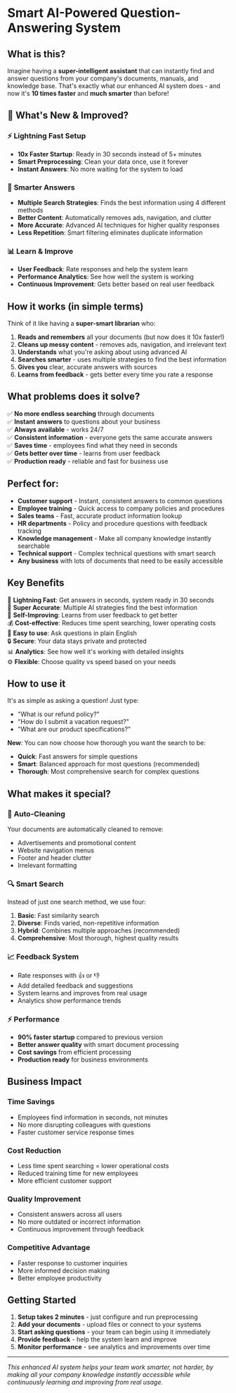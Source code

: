 # Smart AI-Powered Question-Answering System

## What is this?

Imagine having a **super-intelligent assistant** that can instantly find and answer questions from your company's documents, manuals, and knowledge base. That's exactly what our enhanced AI system does - and now it's **10 times faster** and **much smarter** than before!

## 🚀 What's New & Improved?

### ⚡ **Lightning Fast Setup**
- **10x Faster Startup**: Ready in 30 seconds instead of 5+ minutes
- **Smart Preprocessing**: Clean your data once, use it forever
- **Instant Answers**: No more waiting for the system to load

### 🎯 **Smarter Answers**
- **Multiple Search Strategies**: Finds the best information using 4 different methods
- **Better Content**: Automatically removes ads, navigation, and clutter
- **More Accurate**: Advanced AI techniques for higher quality responses
- **Less Repetition**: Smart filtering eliminates duplicate information

### 📊 **Learn & Improve**
- **User Feedback**: Rate responses and help the system learn
- **Performance Analytics**: See how well the system is working
- **Continuous Improvement**: Gets better based on real user feedback

## How it works (in simple terms)

Think of it like having a **super-smart librarian** who:

1. **Reads and remembers** all your documents (but now does it 10x faster!)
2. **Cleans up messy content** - removes ads, navigation, and irrelevant text
3. **Understands** what you're asking about using advanced AI
4. **Searches smarter** - uses multiple strategies to find the best information
5. **Gives you** clear, accurate answers with sources
6. **Learns from feedback** - gets better every time you rate a response

## What problems does it solve?

✅ **No more endless searching** through documents  
✅ **Instant answers** to questions about your business  
✅ **Always available** - works 24/7  
✅ **Consistent information** - everyone gets the same accurate answers  
✅ **Saves time** - employees find what they need in seconds  
✅ **Gets better over time** - learns from user feedback  
✅ **Production ready** - reliable and fast for business use  

## Perfect for:

- **Customer support** - Instant, consistent answers to common questions
- **Employee training** - Quick access to company policies and procedures
- **Sales teams** - Fast, accurate product information lookup
- **HR departments** - Policy and procedure questions with feedback tracking
- **Knowledge management** - Make all company knowledge instantly searchable
- **Technical support** - Complex technical questions with smart search
- **Any business** with lots of documents that need to be easily accessible

## Key Benefits

🚀 **Lightning Fast**: Get answers in seconds, system ready in 30 seconds  
🎯 **Super Accurate**: Multiple AI strategies find the best information  
🧠 **Self-Improving**: Learns from user feedback to get better  
💰 **Cost-effective**: Reduces time spent searching, lower operating costs  
📱 **Easy to use**: Ask questions in plain English  
🔒 **Secure**: Your data stays private and protected  
📊 **Analytics**: See how well it's working with detailed insights  
⚙️ **Flexible**: Choose quality vs speed based on your needs  

## How to use it

It's as simple as asking a question! Just type:
- "What is our refund policy?"
- "How do I submit a vacation request?"
- "What are our product specifications?"

**New**: You can now choose how thorough you want the search to be:
- **Quick**: Fast answers for simple questions
- **Smart**: Balanced approach for most questions (recommended)  
- **Thorough**: Most comprehensive search for complex questions

## What makes it special?

### 🧹 **Auto-Cleaning**
Your documents are automatically cleaned to remove:
- Advertisements and promotional content
- Website navigation menus
- Footer and header clutter
- Irrelevant formatting

### 🔍 **Smart Search**
Instead of just one search method, we use four:
1. **Basic**: Fast similarity search
2. **Diverse**: Finds varied, non-repetitive information
3. **Hybrid**: Combines multiple approaches (recommended)
4. **Comprehensive**: Most thorough, highest quality results

### 📈 **Feedback System**
- Rate responses with 👍 or 👎
- Add detailed feedback and suggestions
- System learns and improves from real usage
- Analytics show performance trends

### ⚡ **Performance**
- **90% faster startup** compared to previous version
- **Better answer quality** with smart document processing
- **Cost savings** from efficient processing
- **Production ready** for business environments

## Business Impact

### **Time Savings**
- Employees find information in seconds, not minutes
- No more disrupting colleagues with questions
- Faster customer service response times

### **Cost Reduction**
- Less time spent searching = lower operational costs
- Reduced training time for new employees
- More efficient customer support

### **Quality Improvement**
- Consistent answers across all users
- No more outdated or incorrect information
- Continuous improvement through feedback

### **Competitive Advantage**
- Faster response to customer inquiries
- More informed decision making
- Better employee productivity

## Getting Started

1. **Setup takes 2 minutes** - just configure and run preprocessing
2. **Add your documents** - upload files or connect to your systems
3. **Start asking questions** - your team can begin using it immediately
4. **Provide feedback** - help the system learn and improve
5. **Monitor performance** - see analytics and improvements over time

---

*This enhanced AI system helps your team work smarter, not harder, by making all your company knowledge instantly accessible while continuously learning and improving from real usage.* 